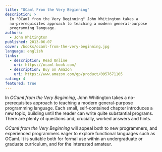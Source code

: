 ```yaml
---
title: "OCaml From the Very Beginning"
description: >
  In "OCaml from the Very Beginning" John Whitington takes a
  no-prerequisites approach to teaching a modern general-purpose
  programming language.
authors:
  - John Whitington
published: 2013-06-07 
cover: /books/ocaml-from-the-very-beginning.jpg
language: english
links:
  - description: Read Online
    uri: https://ocaml-book.com/
  - description: Buy on Amazon
    uri: https://www.amazon.com/gp/product/0957671105
rating: 4
featured: true
---
```


In *OCaml from the Very Beginning*, John Whitington takes a
no-prerequisites approach to teaching a modern general-purpose
programming language. Each small, self-contained chapter introduces a
new topic, building until the reader can write quite substantial
programs. There are plenty of questions and, crucially, worked answers
and hints.

*OCaml from the Very Beginning* will appeal both to new programmers, and experienced programmers eager to explore functional languages such as OCaml. It is suitable both for formal use within an undergraduate or graduate curriculum, and for the interested amateur.
